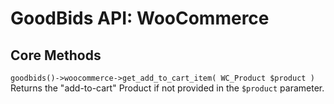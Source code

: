 # GoodBids API: WooCommerce

## Core Methods

`goodbids()->woocommerce->get_add_to_cart_item( WC_Product $product )`  
Returns the "add-to-cart" Product if not provided in the `$product` parameter.
